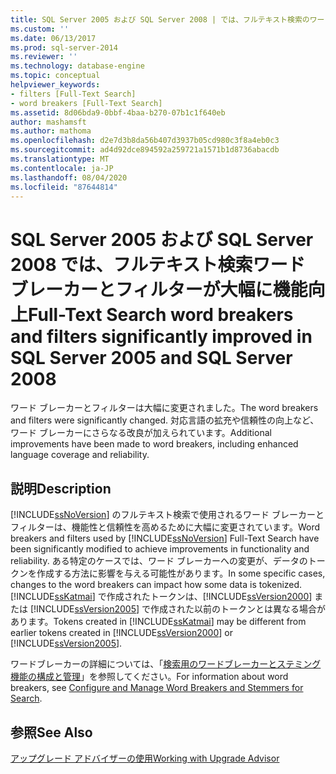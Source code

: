 ```yaml
---
title: SQL Server 2005 および SQL Server 2008 | では、フルテキスト検索のワードブレーカーとフィルターが大幅に改善されました。Microsoft Docs
ms.custom: ''
ms.date: 06/13/2017
ms.prod: sql-server-2014
ms.reviewer: ''
ms.technology: database-engine
ms.topic: conceptual
helpviewer_keywords:
- filters [Full-Text Search]
- word breakers [Full-Text Search]
ms.assetid: 8d06bda9-0bbf-4baa-b270-07b1c1f640eb
author: mashamsft
ms.author: mathoma
ms.openlocfilehash: d2e7d3b8da56b407d3937b05cd980c3f8a4eb0c3
ms.sourcegitcommit: ad4d92dce894592a259721a1571b1d8736abacdb
ms.translationtype: MT
ms.contentlocale: ja-JP
ms.lasthandoff: 08/04/2020
ms.locfileid: "87644814"
---
```

# <a name="full-text-search-word-breakers-and-filters-significantly-improved-in-sql-server-2005-and-sql-server-2008"></a><span data-ttu-id="68cd9-102">SQL Server 2005 および SQL Server 2008 では、フルテキスト検索ワード ブレーカーとフィルターが大幅に機能向上</span><span class="sxs-lookup"><span data-stu-id="68cd9-102">Full-Text Search word breakers and filters significantly improved in SQL Server 2005 and SQL Server 2008</span></span>
  <span data-ttu-id="68cd9-103">ワード ブレーカーとフィルターは大幅に変更されました。</span><span class="sxs-lookup"><span data-stu-id="68cd9-103">The word breakers and filters were significantly changed.</span></span> <span data-ttu-id="68cd9-104">対応言語の拡充や信頼性の向上など、ワード ブレーカーにさらなる改良が加えられています。</span><span class="sxs-lookup"><span data-stu-id="68cd9-104">Additional improvements have been made to word breakers, including enhanced language coverage and reliability.</span></span>  
  
## <a name="description"></a><span data-ttu-id="68cd9-105">説明</span><span class="sxs-lookup"><span data-stu-id="68cd9-105">Description</span></span>  
 <span data-ttu-id="68cd9-106">[!INCLUDE[ssNoVersion](../../includes/ssnoversion-md.md)] のフルテキスト検索で使用されるワード ブレーカーとフィルターは、機能性と信頼性を高めるために大幅に変更されています。</span><span class="sxs-lookup"><span data-stu-id="68cd9-106">Word breakers and filters used by [!INCLUDE[ssNoVersion](../../includes/ssnoversion-md.md)] Full-Text Search have been significantly modified to achieve improvements in functionality and reliability.</span></span> <span data-ttu-id="68cd9-107">ある特定のケースでは、ワード ブレーカーへの変更が、データのトークンを作成する方法に影響を与える可能性があります。</span><span class="sxs-lookup"><span data-stu-id="68cd9-107">In some specific cases, changes to the word breakers can impact how some data is tokenized.</span></span> <span data-ttu-id="68cd9-108">[!INCLUDE[ssKatmai](../../includes/sskatmai-md.md)] で作成されたトークンは、[!INCLUDE[ssVersion2000](../../includes/ssversion2000-md.md)] または [!INCLUDE[ssVersion2005](../../includes/ssversion2005-md.md)] で作成された以前のトークンとは異なる場合があります。</span><span class="sxs-lookup"><span data-stu-id="68cd9-108">Tokens created in [!INCLUDE[ssKatmai](../../includes/sskatmai-md.md)] may be different from earlier tokens created in [!INCLUDE[ssVersion2000](../../includes/ssversion2000-md.md)] or [!INCLUDE[ssVersion2005](../../includes/ssversion2005-md.md)].</span></span>  
  
 <span data-ttu-id="68cd9-109">ワードブレーカーの詳細については、「[検索用のワードブレーカーとステミング機能の構成と管理](../../relational-databases/search/configure-and-manage-word-breakers-and-stemmers-for-search.md)」を参照してください。</span><span class="sxs-lookup"><span data-stu-id="68cd9-109">For information about word breakers, see [Configure and Manage Word Breakers and Stemmers for Search](../../relational-databases/search/configure-and-manage-word-breakers-and-stemmers-for-search.md).</span></span>  
  
## <a name="see-also"></a><span data-ttu-id="68cd9-110">参照</span><span class="sxs-lookup"><span data-stu-id="68cd9-110">See Also</span></span>  
 [<span data-ttu-id="68cd9-111">アップグレード アドバイザーの使用</span><span class="sxs-lookup"><span data-stu-id="68cd9-111">Working with Upgrade Advisor</span></span>](../../../2014/sql-server/install/working-with-upgrade-advisor.md)  
  
  
